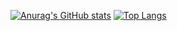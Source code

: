 [![Anurag's GitHub stats](https://github-readme-stats.vercel.app/api?username=yuzua)](https://github.com/yuzua/proconEF.git)
[![Top Langs](https://github-readme-stats.vercel.app/api/top-langs/?username=yuzua)](https://github.com/yuzua/proconEF.git)
